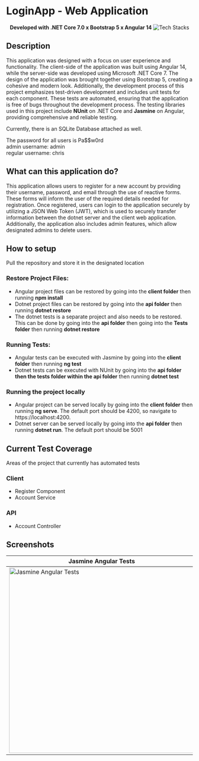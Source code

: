# LoginApp - Web Application
<p align="center">
 <b>Developed with .NET Core 7.0 x Bootstrap 5 x Angular 14</b>
 <img src="https://res.cloudinary.com/dhpo94oka/image/upload/v1709474256/Github/Description/b9ksoex1o7ynsnfcesvq.png" alt="Tech Stacks">
</p>
 
 ## Description
This application was designed with a focus on user experience and functionality. The client-side of the application was built using Angular 14, 
while the server-side was developed using Microsoft .NET Core 7. The design of the application was brought together using Bootstrap 5, creating 
a cohesive and modern look. Additionally, the development process of this project emphasizes test-driven development and includes unit tests for 
each component. These tests are automated, ensuring that the application is free of bugs throughout the development process. The testing libraries 
used in this project include <b>NUnit</b> on .NET Core and <b>Jasmine</b> on Angular, providing comprehensive and reliable testing.

Currently, there is an SQLite Database attached as well.  

The password for all users is Pa$$w0rd  
admin username: admin  
regular username: chris
 
 ## What can this application do?
This application allows users to register for a new account by providing their username, password, and email through the use of reactive forms. 
These forms will inform the user of the required details needed for registration. Once registered, users can login to the application securely by 
utilizing a JSON Web Token (JWT), which is used to securely transfer information between the dotnet server and the client web application. Additionally, 
the application also includes admin features, which allow designated admins to delete users.

## How to setup
Pull the repository and store it in the designated location

### Restore Project Files: 
<ul>
<li> Angular project files can be restored by going into the <b>client folder</b> then running <b>npm install</b> </li> 
<li> Dotnet project files can be restored by going into the <b>api folder</b> then running <b>dotnet restore</b> </li> 
<li> The dotnet tests is a separate project and also needs to be restored. This can be done by going into the <b>api folder</b> then going into the <b>Tests folder</b>
then running <b>dotnet restore</b> </li>
</ul>

### Running Tests:
<ul> 
<li>Angular tests can be executed with Jasmine by going into the <b>client folder</b> then running <b>ng test</b></li> 
<li>Dotnet tests can be executed with NUnit by going into the <b>api folder then the tests folder within the api folder</b> then running <b>dotnet test</b></li> 
</ul> 

### Running the project locally
<ul>
<li> Angular project can be served locally by going into the <b>client folder</b> then running <b>ng serve</b>. 
The default port should be 4200, so navigate to https://localhost:4200. </li>
<li> Dotnet server can be served locally by going into the <b>api folder</b> then running <b>dotnet run</b>. The default port should be 5001 </li> 
</ul> 

## Current Test Coverage

Areas of the project that currently has automated tests
### Client
<ul> 
<li> Register Component </li> 
<li> Account Service </li> 
</ul>

### API
<ul> 
<li> Account Controller </li> 
</ul>

## Screenshots

| Jasmine Angular Tests  | NUnit .NET Core Tests |
| ------------- | ------------- |
| <img width="500" src="https://res.cloudinary.com/diywkaahn/image/upload/v1675032329/Github/LoginApp/Jasmine_Tests_g9tmpg.png" alt="Jasmine Angular Tests">  | <img width="500" src="https://res.cloudinary.com/diywkaahn/image/upload/v1675032325/Github/LoginApp/Nunit_Tests_ttv2qf.png" alt="NUnit .Net Core Tests">  |
